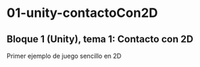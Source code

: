 # 01-unity-contactoCon2D

## Bloque 1 (Unity), tema 1: Contacto con 2D

Primer ejemplo de juego sencillo en 2D